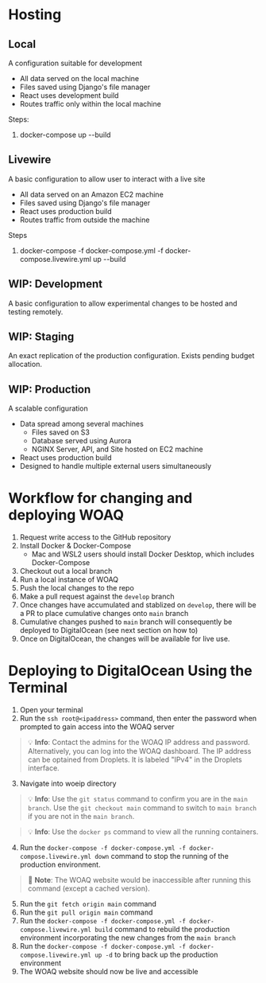 # Hosting

## Local
A configuration suitable for development

- All data served on the local machine
- Files saved using Django's file manager
- React uses development build
- Routes traffic only within the local machine

Steps:
1. docker-compose up --build

## Livewire
A basic configuration to allow user to interact with a live site
- All data served on an Amazon EC2 machine
- Files saved using Django's file manager
- React uses production build
- Routes traffic from outside the machine

Steps
1. docker-compose -f docker-compose.yml -f docker-compose.livewire.yml up --build

## WIP: Development
A basic configuration to allow experimental changes to be hosted and testing remotely.

## WIP: Staging
An exact replication of the production configuration.
Exists pending budget allocation.

## WIP: Production
A scalable configuration
- Data spread among several machines
  - Files saved on S3
  - Database served using Aurora 
  - NGINX Server, API, and Site hosted on EC2 machine
- React uses production build
- Designed to handle multiple external users simultaneously

# Workflow for changing and deploying WOAQ
1. Request write access to the GitHub repository
2. Install Docker & Docker-Compose
   - Mac and WSL2 users should install Docker Desktop, which includes Docker-Compose
3. Checkout out a local branch 
4. Run a local instance of WOAQ
5. Push the local changes to the repo 
6. Make a pull request against the `develop` branch
7. Once changes have accumulated and stablized on `develop`, there will be a PR to place cumulative changes onto `main` branch
8. Cumulative changes pushed to `main` branch will consequently be deployed to DigitalOcean (see next section on how to)
9. Once on DigitalOcean, the changes will be available for live use.

# Deploying to DigitalOcean Using the Terminal
1. Open your terminal
2. Run the `ssh root@<ipaddress>` command, then enter the password when prompted to gain access into the WOAQ server
> :bulb: **Info**: Contact the admins for the WOAQ IP address and password. Alternatively, you can log into the WOAQ dashboard. The IP address can be optained from Droplets. It is labeled "IPv4" in the Droplets interface.
3. Navigate into woeip directory
> :bulb: **Info**: Use the `git status` command to confirm you are in the `main branch`. Use the `git checkout main` command to switch to `main branch` if you are not in the `main branch`.

> :bulb: **Info**: Use the `docker ps` command to view all the running containers.
4. Run the `docker-compose -f docker-compose.yml -f docker-compose.livewire.yml down` command to stop the running of the production environment.
> :memo: **Note**: The WOAQ website would be inaccessible after running this command (except a cached version).
5. Run the `git fetch origin main` command
6. Run the `git pull origin main` command
7. Run the `docker-compose -f docker-compose.yml -f docker-compose.livewire.yml build` command to rebuild the production environment incorporating the new changes from the `main branch`
8. Run the `docker-compose -f docker-compose.yml -f docker-compose.livewire.yml up -d` to bring back up the production environment 
9. The WOAQ website should now be live and accessible
